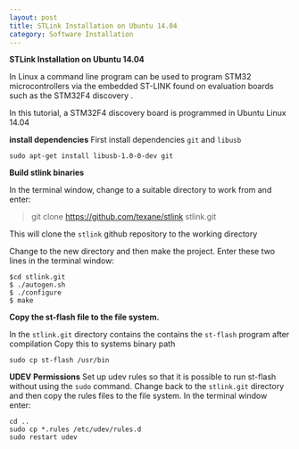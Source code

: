```yaml
---
layout: post
title: STLink Installation on Ubuntu 14.04
category: Software Installation
---
```


**STLink Installation on Ubuntu 14.04**

In Linux a command line program can be used to program STM32 microcontrollers via the embedded ST-LINK found on evaluation boards such as the STM32F4 discovery .

In this tutorial, a STM32F4 discovery board is programmed in Ubuntu Linux 14.04

**install dependencies**
 First install dependencies `git` and `libusb`

```
sudo apt-get install libusb-1.0-0-dev git
```

**Build stlink binaries**

In the terminal window, change to a suitable directory to work from and enter:

> git clone https://github.com/texane/stlink stlink.git

This will clone the `stlink` github repository to the working directory

Change to the new directory and then make the project. Enter these two lines in the terminal window:

```
$cd stlink.git
$ ./autogen.sh
$ ./configure
$ make

```

**Copy the st-flash file to the file system.**

In the `stlink.git` directory contains the  contains the `st-flash` program after compilation
Copy this to systems binary path

```
sudo cp st-flash /usr/bin
```

**UDEV Permissions**
Set up udev rules so that it is possible to run st-flash without using the `sudo` command. Change back to the `stlink.git` directory and then copy the rules files to the file system. In the terminal window enter:

```
cd ..
sudo cp *.rules /etc/udev/rules.d
sudo restart udev
```

